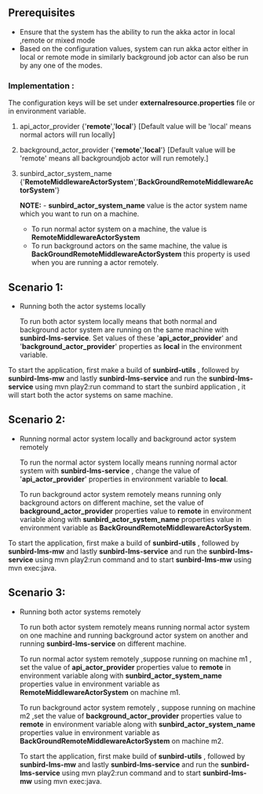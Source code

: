 
## Prerequisites

- Ensure that the system has the ability to run the akka actor in local ,remote or mixed mode
- Based on the configuration values, system can run akka actor either in local or remote mode in similarly background job actor can also be run by any one of the modes. 

### Implementation : 
   
  The configuration keys will be set under **externalresource.properties** file or in environment variable.
     
   1.  api_actor_provider {'**remote**','**local**'} [Default value will be 'local' means normal actors will run locally]
   2.  background_actor_provider {'**remote**','**local**'} [Default value will be 'remote' means all backgroundjob actor will run remotely.]
   3. sunbird_actor_system_name {'**RemoteMiddlewareActorSystem**','**BackGroundRemoteMiddlewareActorSystem**'} 

        **NOTE:** - **sunbird_actor_system_name** value is the actor system name which you want to run on a machine.
        - To run normal actor system on a machine, the value is **RemoteMiddlewareActorSystem** 
        - To run background actors on the same  machine, the value is **BackGroundRemoteMiddlewareActorSystem** this property is used              when you are running a actor remotely.

## Scenario 1:
   * Running both the actor systems locally

        To run both actor system locally means that both normal and background actor system are running on the same machine with **sunbird-lms-service**. Set values of these '**api_actor_provider**' and '**background_actor_provider**' properties as **local** in the environment variable.

To start the application, first make a build of **sunbird-utils** , followed by **sunbird-lms-mw** and lastly **sunbird-lms-service** 
and run the **sunbird-lms-service** using mvn play2:run command to start the sunbird application , it will start both the actor systems on same machine.


## Scenario 2:
   * Running normal actor system locally and background actor system remotely

     To run the normal actor system locally means running normal actor system with **sunbird-lms-service** , change the value of '**api_actor_provider**' properties in environment variable to **local**.

     To run background actor system remotely means running only background actors on different machine, set the value of **background_actor_provider** properties value to **remote**  in environment variable along with **sunbird_actor_system_name** properties value in environment variable as **BackGroundRemoteMiddlewareActorSystem**.

To start the application, first make a build of **sunbird-utils** , followed by **sunbird-lms-mw** and lastly **sunbird-lms-service** 
and run the **sunbird-lms-service** using mvn play2:run command and to start **sunbird-lms-mw** using mvn exec:java.


## Scenario 3:
   * Running both actor systems remotely

      To run both actor system remotely means running normal actor system on one machine and running background actor system on another and running **sunbird-lms-service** on different machine.

      To run normal actor system remotely ,suppose running on machine m1 , set the value of **api_actor_provider** properties value to **remote**  in environment variable along with **sunbird_actor_system_name** properties value in environment variable as **RemoteMiddlewareActorSystem** on machine m1.

      To run background actor system remotely , suppose running on machine m2 ,set the value of **background_actor_provider** properties value to **remote**  in environment variable along with **sunbird_actor_system_name** properties value in environment variable as **BackGroundRemoteMiddlewareActorSystem** on machine m2. 

      To start the application, first make build of **sunbird-utils** , followed by **sunbird-lms-mw** and lastly **sunbird-lms-service** and run the **sunbird-lms-service** using mvn play2:run command and to start **sunbird-lms-mw** using mvn exec:java.
